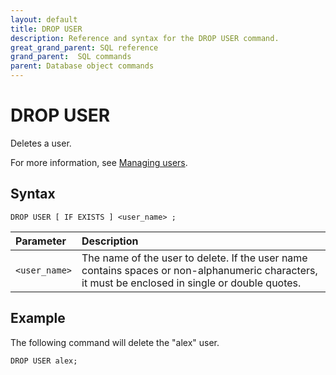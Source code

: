 ```yaml
---
layout: default
title: DROP USER
description: Reference and syntax for the DROP USER command.
great_grand_parent: SQL reference
grand_parent:  SQL commands
parent: Database object commands
---
```


# DROP USER
Deletes a user.

For more information, see [Managing users](../../../Guides/managing-your-organization/managing-users.md).

## Syntax

```DROP USER [ IF EXISTS ] <user_name> ;```

| Parameter  | Description |
| :--------- | :---------- |
| `<user_name>`  | The name of the user to delete. If the user name contains spaces or non-alphanumeric characters, it must be enclosed in single or double quotes. |               

## Example

The following command will delete the "alex" user. 

```DROP USER alex;```
